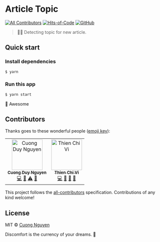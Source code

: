 ﻿# Article Topic

[![All Contributors](https://img.shields.io/badge/all_contributors-2-orange.svg)](#contributors)
[![Hits-of-Code](https://hitsofcode.com/github/cuongw/article-topic)](https://hitsofcode.com/view/github/cuongw/article-topic)
[![GitHub](https://img.shields.io/github/license/cuongw/article-topic.svg)](https://github.com/cuongw/article-topic/blob/master/LICENSE)

> 🔎📰 Detecting topic for new article.

## Quick start

### Install dependencies

```sh
$ yarn
```

### Run this app

```sh
$ yarn start
```

🙌 Awesome

## Contributors

Thanks goes to these wonderful people ([emoji key](https://allcontributors.org/docs/en/emoji-key)):

<!-- ALL-CONTRIBUTORS-LIST:START - Do not remove or modify this section -->
<!-- prettier-ignore -->
<table><tr><td align="center"><a href="http://cuongw.me"><img src="https://avatars0.githubusercontent.com/u/34389409?v=4" width="100px;" alt="Cuong Duy Nguyen"/><br /><sub><b>Cuong Duy Nguyen</b></sub></a><br /><a href="https://github.com/cuongw/thinid/commits?author=cuongw" title="Code">💻</a> <a href="https://github.com/cuongw/thinid/commits?author=cuongw" title="Documentation">📖</a> <a href="https://github.com/cuongw/thinid/commits?author=cuongw" title="Tests">⚠️</a> <a href="#review-cuongw" title="Reviewed Pull Requests">👀</a></td><td align="center"><a href="https://www.facebook.com/tvc1212"><img src="https://avatars2.githubusercontent.com/u/35712888?v=4" width="100px;" alt="Thien Chi Vi"/><br /><sub><b>Thien Chi Vi</b></sub></a><br /><a href="https://github.com/cuongw/ting-movie/commits?author=tvc12" title="Code">💻</a> <a href="https://github.com/cuongw/ting-movie/commits?author=tvc12" title="Documentation">📖</a> <a href="#tool-tvc12" title="Tools">🔧</a> <a href="#maintenance-tvc12" title="Maintenance">🚧</a></td></tr></table>

<!-- ALL-CONTRIBUTORS-LIST:END -->

This project follows the [all-contributors](https://github.com/all-contributors/all-contributors) specification. Contributions of any kind welcome!

## License

MIT © [Cuong Nguyen](https://www.linkedin.com/in/cuong9/)

<!-- INSPIRATIONAL_QUOTE_START -->
Discomfort is the currency of your dreams.
🦄
<!-- INSPIRATIONAL_QUOTE_END -->
